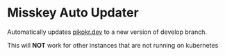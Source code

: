 # Misskey Auto Updater

Automatically updates [pikokr.dev](https://pikokr.dev) to a new version of develop branch.

This will **NOT** work for other instances that are not running on kubernetes
